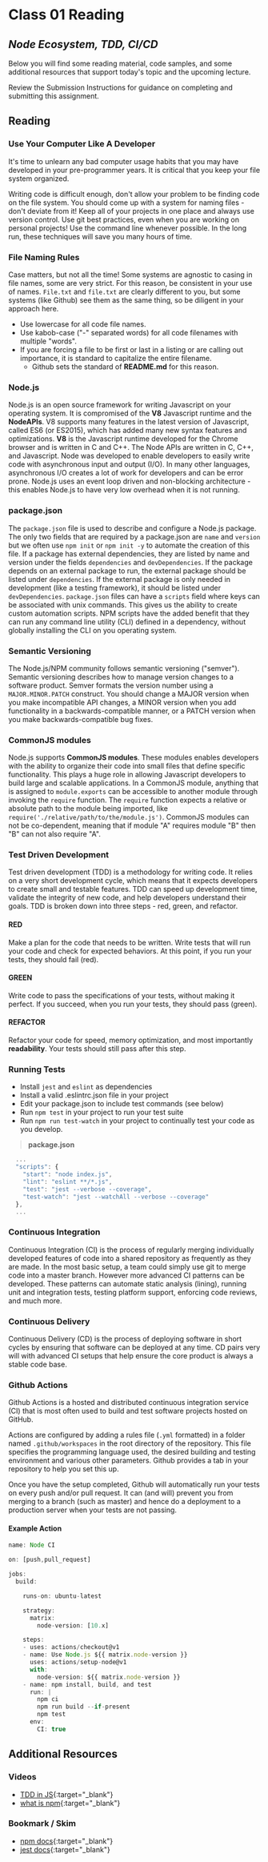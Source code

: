 # Class 01 Reading 

## _Node Ecosystem, TDD, CI/CD_

Below you will find some reading material, code samples, and some additional resources that support today's topic and the upcoming lecture.

Review the Submission Instructions for guidance on completing and submitting this assignment.

## Reading

### Use Your Computer Like A Developer

It's time to unlearn any bad computer usage habits that you may have developed in your pre-programmer years. It is critical that you keep your file system organized.

Writing code is difficult enough, don't allow your problem to be finding code on the file system. You should come up with a system for naming files - don't deviate from it! Keep all of your projects in one place and always use version control. Use git best practices, even when you are working on personal projects! Use the command line whenever possible.  In the long run, these techniques will save you many hours of time.

### File Naming Rules

Case matters, but not all the time! Some systems are agnostic to casing in file names, some are very strict. For this reason, be consistent in your use of names. `File.txt` and `file.txt` are clearly different to you, but some systems (like Github) see them as the same thing, so be diligent in your approach here.

- Use lowercase for all code file names.
- Use  kabob-case ("-" separated words) for all code filenames with multiple "words".
- If you are forcing a file to be first or last in a listing or are calling out importance, it is standard to capitalize the entire filename.
  - Github sets the standard of **README.md** for this reason.

### Node.js

Node.js is an open source framework for writing Javascript on your operating system. It is compromised of the **V8** Javascript runtime and the **NodeAPIs**. V8 supports many features in the latest version of Javascript, called ES6 (or ES2015), which has added many new syntax features and optimizations. **V8** is the Javascript runtime developed for the Chrome browser and is written in C and C++. The Node APIs are written in C, C++, and Javascript. Node was developed to enable developers to easily write code with asynchronous input and output (I/O). In many other languages, asynchronous I/O creates a lot of work for developers and can be error prone. Node.js uses an event loop driven and non-blocking architecture - this enables Node.js to have very low overhead when it is not running.

### package.json

The `package.json` file is used to describe and configure a Node.js package. The only two fields that are required by a package.json are `name` and `version` but we often use `npm init` or `npm init -y` to automate the creation of this file. If a package has external dependencies, they are listed by name and version under the fields `dependencies` and `devDependencies`. If the package depends on an external package to run, the external package should be listed under `dependencies`. If the external package is only needed in development (like a testing framework), it should be listed under `devDependencies`. `package.json` files can have a `scripts` field where keys can be associated with unix commands. This gives us the ability to create custom automation scripts.  NPM scripts have the added benefit that they can run any command line utility (CLI) defined in a dependency, without globally installing the CLI on you operating system.

### Semantic Versioning

The Node.js/NPM community follows semantic versioning ("semver"). Semantic versioning describes how to manage version changes to a software product. Semver formats the version number using a `MAJOR.MINOR.PATCH` construct. You should change a MAJOR version when you make incompatible API changes, a MINOR version when you add functionality in a backwards-compatible manner, or a PATCH version when you make backwards-compatible bug fixes.

### CommonJS modules

Node.js supports **CommonJS modules**.  These modules enables developers with the ability to organize their code into small files that define specific functionality. This plays a huge role in allowing Javascript developers to build large and scalable applications. In a CommonJS module, anything that is assigned to `module.exports` can be accessible to another module through invoking the `require` function. The `require` function expects a relative or absolute path to the module being imported, like `require('./relative/path/to/the/module.js')`. CommonJS modules can not be co-dependent, meaning that if module "A" requires module "B" then "B" can not also require "A".

### Test Driven Development

Test driven development (TDD) is a methodology for writing code. It relies on a very short development cycle, which means that it expects developers to create small and testable features. TDD can speed up development time, validate the integrity of new code, and help developers understand their goals. TDD is broken down into three steps - red, green, and refactor.

#### RED

Make a plan for the code that needs to be written. Write tests that will run your code and check for expected behaviors. At this point, if you run your tests, they should fail (red).

#### GREEN

Write code to pass the specifications of your tests, without making it perfect. If you succeed, when you run your tests, they should pass (green).

#### REFACTOR

Refactor your code for speed, memory optimization, and most importantly **readability**. Your tests should still pass after this step.

### Running Tests

- Install `jest` and `eslint` as dependencies
- Install a valid .eslintrc.json file in your project
- Edit your package.json to include test commands (see below)
- Run `npm test` in your project to run your test suite
- Run `npm run test-watch` in your project to continually test your code as you develop.

> **package.json**

``` javascript
  ...
  "scripts": {
    "start": "node index.js",
    "lint": "eslint **/*.js",
    "test": "jest --verbose --coverage",
    "test-watch": "jest --watchAll --verbose --coverage"
  },
  ...

```

### Continuous Integration

Continuous Integration (CI) is the process of regularly merging individually developed features of code into a shared repository as frequently as they are made. In the most basic setup, a team could simply use git to merge code into a master branch. However more advanced CI patterns can be developed. These patterns can automate static analysis (lining), running unit and integration tests, testing platform support, enforcing code reviews, and much more.

### Continuous Delivery

Continuous Delivery (CD) is the process of deploying software in short cycles by ensuring that software can be deployed at any time. CD pairs very will with advanced CI setups that help ensure the core product is always a stable code base.

### Github Actions

Github Actions is a hosted and distributed continuous integration service (CI) that is most often used to build and test software projects hosted on GitHub.

Actions are configured by adding a rules file (`.yml` formatted) in a folder named `.github/workspaces` in the root directory of the repository. This file specifies the programming language used, the desired building and testing environment and various other parameters. Github provides a tab in your repository to help you set this up.

Once you have the setup completed, Github will automatically run your tests on every push and/or pull request. It can (and will) prevent you from merging to a branch (such as master) and hence do a deployment to a production server when your tests are not passing.

#### Example Action

``` javascript
name: Node CI

on: [push,pull_request]

jobs:
  build:

    runs-on: ubuntu-latest

    strategy:
      matrix:
        node-version: [10.x]

    steps:
    - uses: actions/checkout@v1
    - name: Use Node.js ${{ matrix.node-version }}
      uses: actions/setup-node@v1
      with:
        node-version: ${{ matrix.node-version }}
    - name: npm install, build, and test
      run: |
        npm ci
        npm run build --if-present
        npm test
      env:
        CI: true
```

## Additional Resources

### Videos

- [TDD in JS](http://www.letscodejavascript.com/){:target="_blank"}
- [what is npm](https://docs.npmjs.com/getting-started/what-is-npm){:target="_blank"}

### Bookmark / Skim

- [npm docs](https://docs.npmjs.com){:target="_blank"}
- [jest docs](https://jestjs.io/docs/en/getting-started){:target="_blank"}
